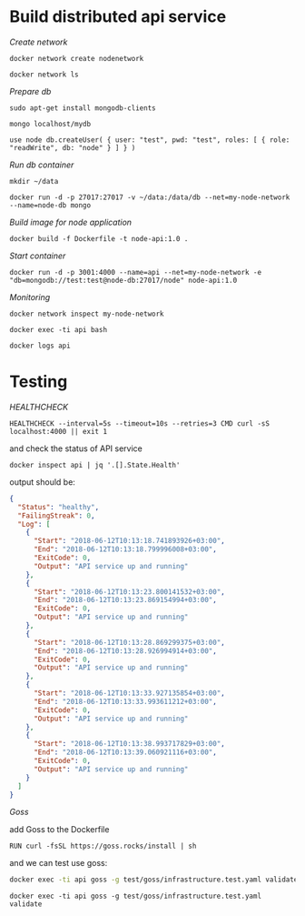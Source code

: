 # Build distributed api service

*Create network*

``
docker network create nodenetwork
``

``
docker network ls
``

*Prepare db*

``
sudo apt-get install mongodb-clients
``

``
mongo localhost/mydb
``

``
use node
db.createUser(
  {
    user: "test",
    pwd: "test",
    roles: [
       { role: "readWrite", db: "node" }
    ]
  }
)
``

*Run db container*

``
mkdir ~/data
``

``
docker run -d -p 27017:27017 -v ~/data:/data/db --net=my-node-network --name=node-db mongo
``

*Build image for node application*

``
docker build -f Dockerfile -t node-api:1.0 .
``

*Start container*

``
docker run -d -p 3001:4000 --name=api --net=my-node-network -e "db=mongodb://test:test@node-db:27017/node" node-api:1.0
``

*Monitoring*

``
docker network inspect my-node-network
``

``
docker exec -ti api bash
``

``
docker logs api
``

# Testing
*HEALTHCHECK*

``
HEALTHCHECK --interval=5s --timeout=10s --retries=3 CMD curl -sS localhost:4000 || exit 1
``

and check the status of API service

``
docker inspect api | jq '.[].State.Health'
``

output should be:

```json
{
  "Status": "healthy",
  "FailingStreak": 0,
  "Log": [
    {
      "Start": "2018-06-12T10:13:18.741893926+03:00",
      "End": "2018-06-12T10:13:18.799996008+03:00",
      "ExitCode": 0,
      "Output": "API service up and running"
    },
    {
      "Start": "2018-06-12T10:13:23.800141532+03:00",
      "End": "2018-06-12T10:13:23.869154994+03:00",
      "ExitCode": 0,
      "Output": "API service up and running"
    },
    {
      "Start": "2018-06-12T10:13:28.869299375+03:00",
      "End": "2018-06-12T10:13:28.926994914+03:00",
      "ExitCode": 0,
      "Output": "API service up and running"
    },
    {
      "Start": "2018-06-12T10:13:33.927135854+03:00",
      "End": "2018-06-12T10:13:33.993611212+03:00",
      "ExitCode": 0,
      "Output": "API service up and running"
    },
    {
      "Start": "2018-06-12T10:13:38.993717829+03:00",
      "End": "2018-06-12T10:13:39.060921116+03:00",
      "ExitCode": 0,
      "Output": "API service up and running"
    }
  ]
}
```

*Goss*

add Goss to the Dockerfile

``
RUN curl -fsSL https://goss.rocks/install | sh
``

and we can test use goss:

~~~bash
docker exec -ti api goss -g test/goss/infrastructure.test.yaml validate
~~~

``
docker exec -ti api goss -g test/goss/infrastructure.test.yaml validate
``





